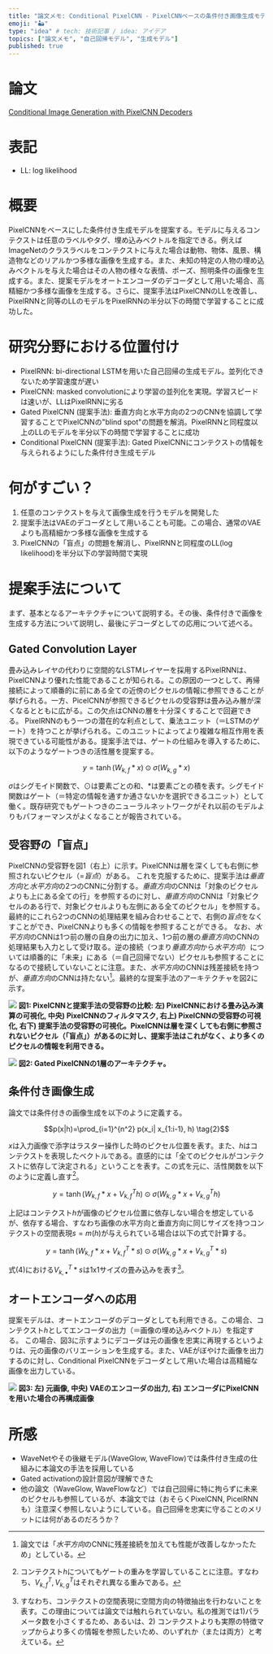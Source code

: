 ```yaml
---
title: "論文メモ: Conditional PixelCNN - PixelCNNベースの条件付き画像生成モデル"
emoji: "🏜"
type: "idea" # tech: 技術記事 / idea: アイデア
topics: ["論文メモ", "自己回帰モデル", "生成モデル"]
published: true
---
```


# 論文

[Conditional Image Generation with PixelCNN Decoders](https://arxiv.org/abs/1606.05328)

# 表記

* LL: log likelihood

# 概要

PixelCNNをベースにした条件付き生成モデルを提案する。モデルに与えるコンテクストは任意のラベルやタグ、埋め込みベクトルを指定できる。例えばImageNetのクラスラベルをコンテクストに与えた場合は動物、物体、風景、構造物などのリアルかつ多様な画像を生成する。また、未知の特定の人物の埋め込みベクトルを与えた場合はその人物の様々な表情、ポーズ、照明条件の画像を生成する。また、提案モデルをオートエンコーダのデコーダとして用いた場合、高精細かつ多様な画像を生成する。さらに、提案手法はPixelCNNのLLを改善し、PixelRNNと同等のLLのモデルをPixelRNNの半分以下の時間で学習することに成功した。

# 研究分野における位置付け

* PixelRNN: bi-directional LSTMを用いた自己回帰の生成モデル。並列化できないため学習速度が遅い
* PixelCNN: masked convolutionにより学習の並列化を実現。学習スピードは速いが、LLはPixelRNNに劣る
* Gated PixelCNN (提案手法): 垂直方向と水平方向の2つのCNNを協調して学習することでPixelCNNの"blind spot"の問題を解消。PixelRNNと同程度以上のLLのモデルを半分以下の時間で学習することに成功
* Conditional PixelCNN (提案手法): Gated PixelCNNにコンテクストの情報を与えられるようにした条件付き生成モデル

# 何がすごい？

1. 任意のコンテクストを与えて画像生成を行うモデルを開発した
2. 提案手法はVAEのデコーダとして用いることも可能。この場合、通常のVAEよりも高精細かつ多様な画像を生成する
3. PixelCNNの「盲点」の問題を解消し、PixelRNNと同程度のLL(log likelihood)を半分以下の学習時間で実現

# 提案手法について

まず、基本となるアーキテクチャについて説明する。その後、条件付きで画像を生成する方法について説明し、最後にデコーダとしての応用について述べる。

## Gated Convolution Layer

畳み込みレイヤの代わりに空間的なLSTMレイヤーを採用するPixelRNNは、PixelCNNより優れた性能であることが知られる。この原因の一つとして、再帰接続によって順番的に前にある全ての近傍のピクセルの情報に参照できることが挙げられる。一方、PicelCNNが参照できるピクセルの受容野は畳み込み層が深くなるとともに広がる。この欠点はCNNの層を十分深くすることで回避できる。
PixelRNNのもう一つの潜在的な利点として、乗法ユニット（＝LSTMのゲート）を持つことが挙げられる。このユニットによってより複雑な相互作用を表現できている可能性がある。提案手法では、ゲートの仕組みを導入するために、以下のようなゲートつきの活性層を提案する。

$$y=\tanh {(W_{k, f} * x)} \odot \sigma(W_{k, g}* x) \tag{1}$$

$\sigma$はシグモイド関数で、$\odot$は要素ごとの和、$*$は要素ごとの積を表す。シグモイド関数はゲート（＝特定の情報を通すか通さないかを選択できるユニット）として働く。既存研究でもゲートつきのニューラルネットワークがそれ以前のモデルよりもパフォーマンスがよくなることが報告されている。

## 受容野の「盲点」

PixelCNNの受容野を図1（右上）に示す。PixelCNNは層を深くしても右側に参照されないピクセル（=*盲点*）がある。
これを克服するために、提案手法は*垂直方向*と*水平方向*の2つのCNNに分割する。*垂直方向*のCNNは「対象のピクセルよりも上にある全ての行」を参照するのに対し、*垂直方向*のCNNは「対象ピクセルのある行で、対象ピクセルよりも左側にある全てのピクセル」を参照する。最終的にこれら2つのCNNの処理結果を組み合わせることで、右側の*盲点*をなくすことができ、PixelCNNよりも多くの情報を参照することができる。
なお、*水平方向*のCNNは1つ前の層の自身の出力に加え、1つ前の層の*垂直方向*のCNNの処理結果も入力として受け取る。逆の接続（つまり*垂直方向*から*水平方向*）については順番的に「未来」にある（＝自己回帰でない）ピクセルも参照することになるので接続していないことに注意。また、*水平方向*のCNNは残差接続を持つが、*垂直方向*のCNNは持たない[^1]。最終的な提案手法のアーキテクチャを図2に示す。

[^1]: 論文では「*水平方向*のCNNに残差接続を加えても性能が改善しなかったため」としている。

![](https://storage.googleapis.com/zenn-user-upload/830ec9c478e8-20220806.png)
**図1: PixelCNNと提案手法の受容野の比較: 左) PixelCNNにおける畳み込み演算の可視化, 中央) PixelCNNのフィルタマスク, 右上) PixelCNNの受容野の可視化, 右下) 提案手法の受容野の可視化。PixelCNNは層を深くしても右側に参照されないピクセル（「盲点」）があるのに対し、提案手法はこれがなく、より多くのピクセルの情報を利用できる。**

![](https://storage.googleapis.com/zenn-user-upload/0468ca6c25a6-20220806.png)
**図2: Gated PixelCNNの1層のアーキテクチャ。**

## 条件付き画像生成

論文では条件付きの画像生成を以下のように定義する。

$$p(x|h)=\prod_{i=1}^{n^2} p(x_i| x_{1:i-1}, h) \tag{2}$$

$x$は入力画像で添字はラスター操作した時のピクセル位置を表す。また、$h$はコンテクストを表現したベクトルである。直感的には「全てのピクセルがコンテクストに依存して決定される」ということを表す。この式を元に、活性関数を以下のように定義し直す[^2]。

$$y=\tanh(W_{k, f} * x + V^T_{k, f}h) \odot \sigma(W_{k, g} * x + V^T_{k, g}h) \tag{3}$$

上記はコンテクスト$h$が画像のピクセル位置に依存しない場合を想定しているが、依存する場合、すなわち画像の水平方向と垂直方向に同じサイズを持つコンテクストの空間表現$s=m(h)$が与えられている場合は以下の式で計算する。

$$y=\tanh(W_{k, f} * x + V^T_{k, f} * s) \odot \sigma(W_{k, g} * x + V^T_{k, g} * s) \tag{4}$$

式(4)における$V^T_{k, \bullet}*s$は1x1サイズの畳み込みを表す[^3]。

[^2]: コンテクスト$h$についてもゲートの重みを学習していることに注意。すなわち、$V^T_{k, f}, V^T_{k, g}$はそれぞれ異なる重みである。
[^3]: すなわち、コンテクストの空間表現に空間方向の特徴抽出を行わないことを表す。この理由については論文では触れられていない。私の推測では1)パラメータ数を小さくするため、あるいは、2) コンテクストよりも実際の特徴マップからより多くの情報を参照したいため、のいずれか（または両方）と考えている。

## オートエンコーダへの応用

提案モデルは、オートエンコーダのデコーダとしても利用できる。この場合、コンテクスト$h$としてエンコーダの出力（＝画像の埋め込みベクトル）を指定する。
この場合、図3に示すようにデコーダは元の画像を忠実に再現するというよりは、元の画像のバリエーションを生成する。また、VAEがぼやけた画像を出力するのに対し、Conditional PixelCNNをデコーダとして用いた場合は高精細な画像を出力している。

![](https://storage.googleapis.com/zenn-user-upload/6c11d69d86b6-20220806.png)
**図3: 左) 元画像, 中央) VAEのエンコーダの出力, 右) エンコーダにPixelCNNを用いた場合の再構成画像**

# 所感

* WaveNetやその後継モデル(WaveGlow, WaveFlow)では条件付き生成の仕組みに本論文の手法を採用している
* Gated activationの設計意図が理解できた
* 他の論文（WaveGlow, WaveFlowなど）では自己回帰に特に拘らずに未来のピクセルも参照しているが、本論文では（おそらくPixelCNN, PicelRNNも）注意深く参照しないようにしている。自己回帰を忠実に守ることのメリットには何があるのだろうか？
